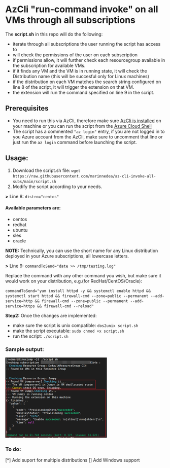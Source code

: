 # AzCli "run-command invoke" on all VMs through all subscriptions

The **script.sh** in this repo will do the following:

* iterate through all subscriptions the user running the script has access to
* will check the permissions of the user on each subscription
* if permissions allow, it will further check each resourcegroup available in the subscription for available VMs.
* if it finds any VM and the VM is in running state, it will check the Distribution name (this will be succesful only for Linux machines)
* if the distribution on each VM matches the search string configured on line 8 of the script, it will trigger the extension on that VM.
* the extension will run the command specified on line 9 in the script.

## Prerequisites

* You need to run this via AzCli, therefore make sure [AzCli is installed](https://docs.microsoft.com/en-us/cli/azure/install-azure-cli) on your machine or you can run the script from the [Azure Cloud Shell](https://docs.microsoft.com/en-us/azure/cloud-shell/quickstart)
* The script has a commented `"az login"`  entry, if you are not logged in to you Azure account from the AzCli, make sure to uncomment that line or just run the `az login`  command before launching the script.

## Usage:

1. Download the script.sh file:
`wget https://raw.githubusercontent.com/marinnedea/az-cli-invoke-all-subs/main/script.sh`
2. Modify the script according to your needs.

**>** Line 8: `distro="centos"`

#### Available parameters are:
 * centos
 * redhat
 * ubuntu
 * sles
 * oracle

**NOTE:** Technically, you can use the short name for any Linux distribution deployed in your Azure subscriptions, all lowercase letters.

**>** Line 9: `commandToSend="date >> /tmp/testing.log"`

Replace the command with any other command you wish, but make sure it would work on your distribution, e.g.(for RedHat/CentOS/Oracle): 
````
commandToSend="yum install httpd -y && systemctl enable httpd && systemctl start httpd && firewall-cmd --zone=public --permanent --add-service=http && firewall-cmd --zone=public --permanent --add-service=https && firewall-cmd --reload"  
````


**Step2:** Once the changes are implemented:
* make sure the script is unix compatible: `dos2unix script.sh`
* make the script executable: `sudo chmod +x script.sh`
* run the script: `./script.sh`

### Sample output:

<img src="https://github.com/marinnedea/az-cli-invoke-all-subs/blob/main/img/sample_output.png" width="320">


### To do:
[*] Add suport for multiple distributions
[] Add Windows support